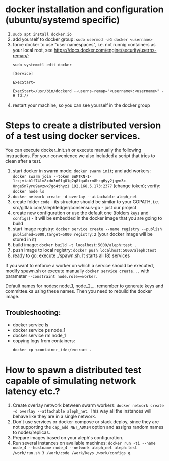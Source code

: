 # docker installation and configuration (ubuntu/systemd specific)

1. `sudo apt install docker.io`
2. add yourself to docker group: `sudo usermod -aG docker <username>`
3. force docker to use "user namespaces", i.e. not runnig containers as your local root, see <https://docs.docker.com/engine/security/userns-remap/>:
    ```
    sudo systemctl edit docker

    [Service]

    ExecStart=

    ExecStart=/usr/bin/dockerd --userns-remap="<username>:<username>" -H fd://
    ```
4. restart your machine, so you can see yourself in the docker group


# Steps to create a distributed version of a test using docker services.

You can execute docker_init.sh or execute manually the following instructions. For your convenience we also included a script that tries to clean after a test.

1. start docker in swarm mode: `docker swarm init`; and add workers: `docker swarm join --token SWMTKN-1-1rzjviab1f74lm8xdo3n0lg01g2q8tqa0xrn8hcg6yy2jqym3c-8nge5n7yru9avzwx7go4thyz1 192.168.5.173:2377` (change token); verify: `docker node ls`
2. `docker network create -d overlay --attachable aleph_net`
3. create folder `code` - its structure should be similar to your GOPATH, i.e. src/gitlab.com/alephledger/consensus-go - just our project
4. create new configuration or use the default one (folders `keys` and `configs`) - it will be embedded in the docker image that you are going to build
5. start image registry: `docker service create --name registry --publish published=5000,target=5000 registry:2` (your docker image will be stored in it)
6. build image: `docker build -t localhost:5000/aleph:test .`
7. push image to local registry: `docker push localhost:5000/aleph:test`
8. ready to go: execute ./spawn.sh. It starts all (8) services

If you want to enforce a worker on which a service should be executed, modify spawn.sh or execute manually `docker service create...` with parameter `--constraint node.role==worker`.

Default names for nodes: node_1, node_2,... remember to generate keys and committee.ka using these names. Then you need to rebuild the docker image.

## Troubleshooting:
- docker service ls
- docker service ps node_1
- docker service rm node_1
- copying logs from containers:
  ```
  docker cp <container_id>:/extract .
  ```


# How to spawn a distributed test capable of simulating network latency etc.?

1. Create overlay network between swarm workers: `docker network create -d overlay --attachable aleph_net`.
   This way all the instances will behave like they are in a single network.
2. Don't use services or docker-compose or stack deploy, since they are not supporting the `cap_add NET_ADMIN` option and assigns random names to nodes/replicas.
3. Prepare images based on your aleph's configuration.
4. Run several instances on available machines: `docker run -ti --name node_4 --hostname node_4 --network aleph_net aleph:test /work/run.sh 3 /work/code /work/keys /work/configs g`.
